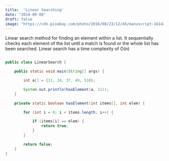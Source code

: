 ```yaml
---
title:  'Linear Searching'
date: "2014-09-08"
draft: false
image: "https://cdn.pixabay.com/photo/2016/08/23/12/45/manuscript-1614234_1280.jpg"
---
```



Linear search method for finding an element within a list. It sequentially checks each element of the list until a match is found or the whole list has been searched. Linear search has a time complexity of O(n)

```java

public class LinearSearch {

    public static void main(String[] args) {

        int a[] = {11, 24, 37, 49, 510};

        System.out.println(hasElement(a, 11));
    }

    private static boolean hasElement(int items[], int elem) {

        for (int i = 0; i < items.length; i++) {

            if (items[i] == elem) {
                return true;
            }
        }

        return false;
    }
}


```
